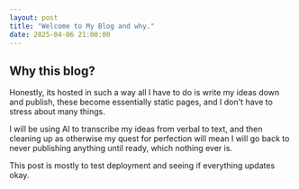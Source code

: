 ```yaml
---
layout: post
title: "Welcome to My Blog and why."
date: 2025-04-06 21:00:00
---
```


## Why this blog?

Honestly, its hosted in such a way all I have to do is write my ideas down and publish, these become essentially static pages, and I don't have to stress about many things.

I will be using AI to transcribe my ideas from verbal to text, and then cleaning up as otherwise my quest for perfection will mean I will go back to never publishing anything until ready, which nothing ever is.

This post is mostly to test deployment and seeing if everything updates okay.